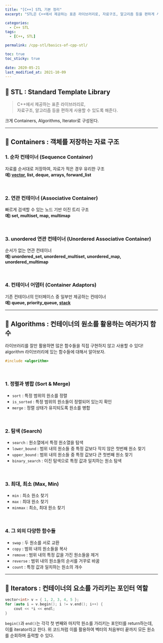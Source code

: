 ```yaml
---
title: "[C++] STL 기본 정리"
excerpt: "STL은 C++에서 제공하는 표준 라이브러리로, 자료구조, 알고리즘 등을 편하게 사용할 수 있도록 해준다. Container, Algorithm, Iterator"

categories:
  - C++ STL
tags:
  - [C++, STL]

permalink: /cpp-stl/basics-of-cpp-stl/

toc: true
toc_sticky: true
 
date: 2020-05-21
last_modified_at: 2021-10-09
---
```


## 🦥 STL : Standard Template Library

>C++에서 제공하는 표준 라이브러리로,<br>
>자료구조, 알고리즘 등을 편하게 사용할 수 있도록 해준다.

크게 Containers, Algorithms, Iterator로 구성된다.

---

## 🦥 Containers : 객체를 저장하는 자료 구조

### 1. 순차 컨테이너 (Sequence Container)

자료를 순서대로 저장하여, 자료가 적은 경우 유리한 구조<br>
**예) [vector](https://choiiis.github.io/cpp-stl/basics-of-vector-class/), list, deque, arrays, forward_list**

<br>

### 2. 연관 컨테이너 (Associative Container)

빠르게 검색할 수 있는 노드 기반 이진 트리 구조<br>
**예) set, multiset, map, multimap**

<br>

### 3. unordered 연관 컨테이너 (Unordered Associative Container)

순서가 없는 연관 컨테이너<br>
**예) unordered_set, unordered_multiset, unordered_map, unordered_multimap**

<br>

### 4. 컨테이너 어뎁터 (Container Adaptors)

기존 컨테이너의 인터페이스 중 일부만 제공하는 컨테이너<br>
**예) queue, priority_queue, [stack](https://choiiis.github.io/cpp-stl/basics-of-stack-class/)**

---

## 🦥 Algorithms : 컨테이너의 원소를 활용하는 여러가지 함수

라이브러리를 잘만 활용하면 많은 함수들을 직접 구현하지 않고 사용할 수 있다!<br>
algorithm 라이브러리에 있는 함수들에 대해서 알아보자.

```cpp
#include <algorithm>
```

<br>

### 1. 정렬과 병합 (Sort & Merge)

- `sort` :  특정 범위의 원소를 정렬
- `is_sorted` : 특정 범위의 원소들이 정렬되어 있는지 확인
- `merge` : 정렬 상태가 유지되도록 원소를 병합

<br>

### 2. 탐색 (Search)

- `search` : 원소열에서 특정 원소열을 탐색
- `lower_bound` : 범위 내의 원소들 중 특정 값보다 작지 않은 첫번째 원소 찾기
- `upper_bound` : 범위 내의 원소들 중 특정 값보다 큰 첫번째 원소 찾기
- `binary_search` : 이진 탐색으로 특정 값과 일치하는 원소 탐색

<br>

### 3. 최대, 최소 (Max, Min)

- `min` : 최소 원소 찾기
- `max` : 최대 원소 찾기
- `minmax` : 최소, 최대 원소 찾기

<br>

### 4. 그 외의 다양한 함수들

- `swap` : 두 원소를 서로 교환
- `copy` : 범위 내의 원소들을 복사
- `remove` : 범위 내의 특정 값을 가진 원소들을 제거
- `reverse` : 범위 내의 원소들의 순서를 거꾸로 바꿈
- `count` : 특정 값과 일치하는 원소의 개수

---

## 🦥 Iterators : 컨테이너의 요소를 가리키는 포인터 역할

```cpp
vector<int> v = { 1, 2, 3, 4, 5 };
for (auto i = v.begin(); i != v.end(); i++) {
	cout << *i << endl;
}
```

`begin()`과 `end()`는 각각 첫 번째와 마지막 원소를 가리키는 포인터를 return하는데, 이를 iterator라고 한다. 위 코드처럼 이를 활용하여 벡터의 처음부터 끝까지 모든 원소를 순회하며 출력할 수 있다.